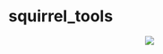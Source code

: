 # squirrel_tools
<!doctype html>
<html>
  <div align="center">
    <img src="https://img.icons8.com/cute-clipart/64/000000/nut.png">
  </div>
